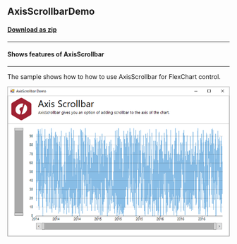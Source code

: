 ## AxisScrollbarDemo
#### [Download as zip](https://grapecity.github.io/DownGit/#/home?url=https://github.com/GrapeCity/ComponentOne-WinForms-Samples/tree/master/Core\FlexChart\CS\AxisScrollbarDemo)
____
#### Shows features of AxisScrollbar
____
The sample shows how to how to use AxisScrollbar for FlexChart control.

![screenshot](screenshot.PNG)
